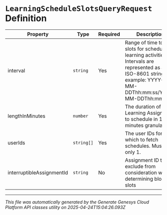 # `LearningScheduleSlotsQueryRequest` Definition

| Property | Type | Required | Description |
|----------|------|----------|-------------|
| interval | `string` | Yes | Range of time to get slots for scheduling learning activities. Intervals are represented as an ISO-8601 string. For example: YYYY-MM-DDThh:mm:ss/YYYY-MM-DDThh:mm:ss |
| lengthInMinutes | `number` | Yes | The duration of Learning Assignment to schedule in 15 minutes granularity |
| userIds | `string[]` | Yes | The user IDs for which to fetch schedules. Must be only 1. |
| interruptibleAssignmentId | `string` | No | Assignment ID to exclude from consideration when determining blocked slots |

---

*This file was automatically generated by the Generate Genesys Cloud Platform API classes utility on 2025-04-24T15:04:26.093Z*